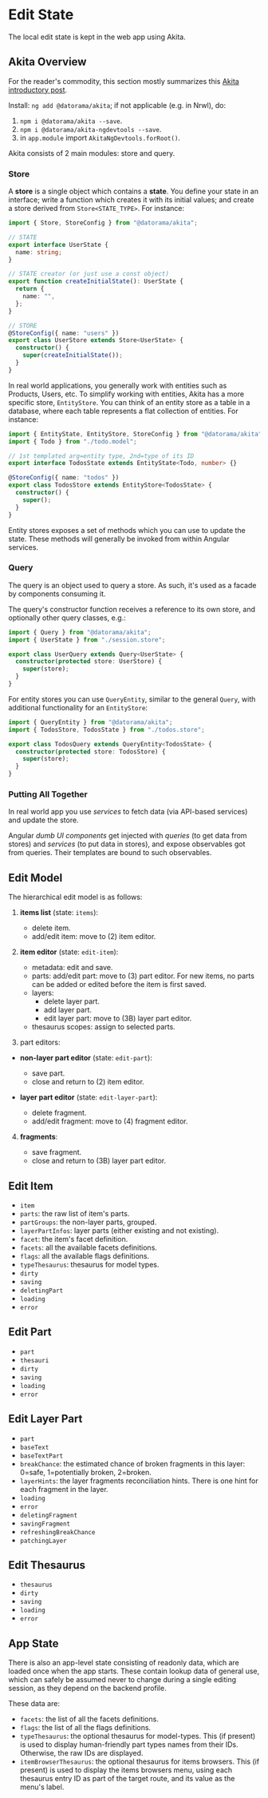 # Edit State

The local edit state is kept in the web app using Akita.

## Akita Overview

For the reader's commodity, this section mostly summarizes this [Akita introductory post](https://medium.com/swlh/angular-state-management-with-akita-b4c5439c1ab5).

Install: `ng add @datorama/akita`; if not applicable (e.g. in Nrwl), do:

1. `npm i @datorama/akita --save`.
2. `npm i @datorama/akita-ngdevtools --save`.
3. in `app.module` import `AkitaNgDevtools.forRoot()`.

Akita consists of 2 main modules: store and query.

### Store

A **store** is a single object which contains a **state**. You define your state in an interface; write a function which creates it with its initial values; and create a store derived from `Store<STATE_TYPE>`. For instance:

```ts
import { Store, StoreConfig } from "@datorama/akita";

// STATE
export interface UserState {
  name: string;
}

// STATE creator (or just use a const object)
export function createInitialState(): UserState {
  return {
    name: "",
  };
}

// STORE
@StoreConfig({ name: "users" })
export class UserStore extends Store<UserState> {
  constructor() {
    super(createInitialState());
  }
}
```

In real world applications, you generally work with entities such as Products, Users, etc. To simplify working with entities, Akita has a more specific store, `EntityStore`. You can think of an entity store as a table in a database, where each table represents a flat collection of entities. For instance:

```ts
import { EntityState, EntityStore, StoreConfig } from "@datorama/akita";
import { Todo } from "./todo.model";

// 1st templated arg=entity type, 2nd=type of its ID
export interface TodosState extends EntityState<Todo, number> {}

@StoreConfig({ name: "todos" })
export class TodosStore extends EntityStore<TodosState> {
  constructor() {
    super();
  }
}
```

Entity stores exposes a set of methods which you can use to update the state. These methods will generally be invoked from within Angular services.

### Query

The query is an object used to query a store. As such, it's used as a facade by components consuming it.

The query's constructor function receives a reference to its own store, and optionally other query classes, e.g.:

```ts
import { Query } from "@datorama/akita";
import { UserState } from "./session.store";

export class UserQuery extends Query<UserState> {
  constructor(protected store: UserStore) {
    super(store);
  }
}
```

For entity stores you can use `QueryEntity`, similar to the general `Query`, with additional functionality for an `EntityStore`:

```ts
import { QueryEntity } from "@datorama/akita";
import { TodosStore, TodosState } from "./todos.store";

export class TodosQuery extends QueryEntity<TodosState> {
  constructor(protected store: TodosStore) {
    super(store);
  }
}
```

### Putting All Together

In real world app you use *services* to fetch data (via API-based services) and update the store.

Angular *dumb UI components* get injected with *queries* (to get data from stores) and *services* (to put data in stores), and expose observables got from queries. Their templates are bound to such observables.

## Edit Model

The hierarchical edit model is as follows:

1. **items list** (state: `items`):

   - delete item.
   - add/edit item: move to (2) item editor.

2. **item editor** (state: `edit-item`):

   - metadata: edit and save.
   - parts: add/edit part: move to (3) part editor. For new items, no parts can be added or edited before the item is first saved.
   - layers:
     - delete layer part.
     - add layer part.
     - edit layer part: move to (3B) layer part editor.
   - thesaurus scopes: assign to selected parts.

3. part editors:

- **non-layer part editor** (state: `edit-part`):

  - save part.
  - close and return to (2) item editor.

- **layer part editor** (state: `edit-layer-part`):
  - delete fragment.
  - add/edit fragment: move to (4) fragment editor.

4. **fragments**:

   - save fragment.
   - close and return to (3B) layer part editor.

## Edit Item

- `item`
- `parts`: the raw list of item's parts.
- `partGroups`: the non-layer parts, grouped.
- `layerPartInfos`: layer parts (either existing and not existing).
- `facet`: the item's facet definition.
- `facets`: all the available facets definitions.
- `flags`: all the available flags definitions.
- `typeThesaurus`: thesaurus for model types.
- `dirty`
- `saving`
- `deletingPart`
- `loading`
- `error`

## Edit Part

- `part`
- `thesauri`
- `dirty`
- `saving`
- `loading`
- `error`

## Edit Layer Part

- `part`
- `baseText`
- `baseTextPart`
- `breakChance`: the estimated chance of broken fragments in this layer: 0=safe, 1=potentially broken, 2=broken.
- `layerHints`: the layer fragments reconciliation hints. There is one hint for each fragment in the layer.
- `loading`
- `error`
- `deletingFragment`
- `savingFragment`
- `refreshingBreakChance`
- `patchingLayer`

## Edit Thesaurus

- `thesaurus`
- `dirty`
- `saving`
- `loading`
- `error`

## App State

There is also an app-level state consisting of readonly data, which are loaded once when the app starts. These contain lookup data of general use, which can safely be assumed never to change during a single editing session, as they depend on the backend profile.

These data are:

- `facets`: the list of all the facets definitions.
- `flags`: the list of all the flags definitions.
- `typeThesaurus`: the optional thesaurus for model-types. This (if present) is used to display human-friendly part types names from their IDs. Otherwise, the raw IDs are displayed.
- `itemBrowserThesaurus`: the optional thesaurus for items browsers. This (if present) is used to display the items browsers menu, using each thesaurus entry ID as part of the target route, and its value as the menu's label.
